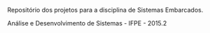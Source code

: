 Repositório dos projetos para a disciplina de Sistemas Embarcados.

Análise e Desenvolvimento de Sistemas - IFPE - 2015.2



